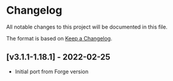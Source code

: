 # Changelog
All notable changes to this project will be documented in this file.

The format is based on [Keep a Changelog].

## [v3.1.1-1.18.1] - 2022-02-25
- Initial port from Forge version

[Keep a Changelog]: https://keepachangelog.com/en/1.0.0/
